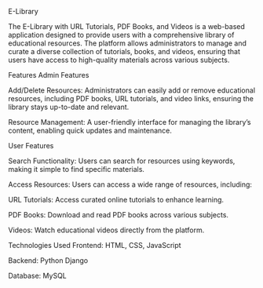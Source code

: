 E-Library

The E-Library with URL Tutorials, PDF Books, and Videos is a web-based application designed to provide users with a comprehensive library of educational resources. The platform allows administrators to manage and curate a diverse collection of tutorials, books, and videos, ensuring that users have access to high-quality materials across various subjects.

Features
Admin Features

Add/Delete Resources: Administrators can easily add or remove educational resources, including PDF books, URL tutorials, and video links, ensuring the library stays up-to-date and relevant.

Resource Management: A user-friendly interface for managing the library’s content, enabling quick updates and maintenance.

User Features

Search Functionality: Users can search for resources using keywords, making it simple to find specific materials.

Access Resources: Users can access a wide range of resources, including:

URL Tutorials: Access curated online tutorials to enhance learning.

PDF Books: Download and read PDF books across various subjects.

Videos: Watch educational videos directly from the platform.

Technologies Used
Frontend: HTML, CSS, JavaScript

Backend: Python Django

Database: MySQL
